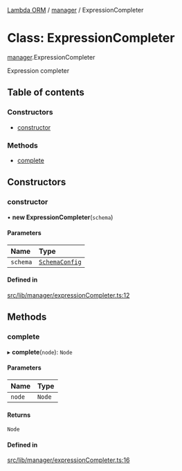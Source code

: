 [Lambda ORM](../README.md) / [manager](../modules/manager.md) / ExpressionCompleter

# Class: ExpressionCompleter

[manager](../modules/manager.md).ExpressionCompleter

 Expression completer

## Table of contents

### Constructors

- [constructor](manager.ExpressionCompleter.md#constructor)

### Methods

- [complete](manager.ExpressionCompleter.md#complete)

## Constructors

### constructor

• **new ExpressionCompleter**(`schema`)

#### Parameters

| Name | Type |
| :------ | :------ |
| `schema` | [`SchemaConfig`](manager.SchemaConfig.md) |

#### Defined in

[src/lib/manager/expressionCompleter.ts:12](https://github.com/FlavioLionelRita/lambda-orm/blob/36f1fb3/src/lib/manager/expressionCompleter.ts#L12)

## Methods

### complete

▸ **complete**(`node`): `Node`

#### Parameters

| Name | Type |
| :------ | :------ |
| `node` | `Node` |

#### Returns

`Node`

#### Defined in

[src/lib/manager/expressionCompleter.ts:16](https://github.com/FlavioLionelRita/lambda-orm/blob/36f1fb3/src/lib/manager/expressionCompleter.ts#L16)
